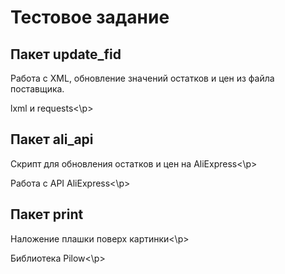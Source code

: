 # Тестовое задание

Пакет update_fid
-----
<p>Работа с XML, обновление значений остатков и цен из файла поставщика. </p>
<p>lxml и requests<\p>

Пакет ali_api
-----
<p>Cкрипт для обновления остатков и цен на AliExpress<\p>
<p>Работа с API AliExpress<\p>
  
Пакет print
-----
<p>Наложение плашки поверх картинки<\p>
<p>Библиотека Pilow<\p>
